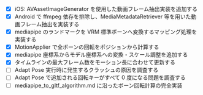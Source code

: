  - [x] iOS: AVAssetImageGenerator を使用した動画フレーム抽出実装を追加する
- [x] Android で ffmpeg 依存を排除し、MediaMetadataRetriever 等を用いた動画フレーム抽出を実装する
- [x] mediapipe のランドマークを VRM 標準ボーンへ変換するマッピング処理を実装する
- [x] MotionApplier で全ボーンの回転をポジションから計算する
 - [x] mediapipe 座標系からモデル座標系への変換・スケール調整を追加する
- [x] タイムラインの最大フレーム数をモーション長に合わせて更新する
- [ ] Adapt Pose 実行時に発生するクラッシュの原因を調査する
- [ ] Adapt Pose で追加される回転キーがすべて 0 度になる問題を調査する
- [ ] mediapipe_to_gltf_algorithm.md に沿ったボーン回転計算の完全実装
